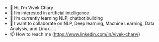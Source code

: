 - 👋 Hi, I’m Vivek Chary
- 👀 I’m interested in artificial intelligence
- 🌱 I’m currently learning NLP, chatbot building
- 💞️ I want to collaborate on NLP, Deep learning, Machine Learning, Data Analysis, and Linux..... 
- 📫 How to reach me (https://www.linkedin.com/in/vivek-chary/)

<!---
nani757/nani757 is a ✨ particular ✨ repository because its `README.md` (this file) appears on your GitHub profile.
You can click the Preview link to take a look at your changes.
--->

